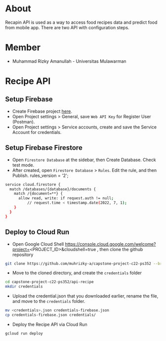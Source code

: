 # About
Recapin API is used as a way to access food recipes data and predict food from mobile app. There are two API with configuration steps.

# Member
- Muhammad Rizky Amanullah	- Universitas Mulawarman

# Recipe API
## Setup Firebase
- Create Firebase project <a href="https://console.firebase.google.com/">here</a>.
- Open Project settings > General, save `Web API Key` for Register User (Postman).
- Open Project settings > Service accounts, create and save the Service Account for credentials.

## Setup Firebase Firestore
- Open `Firestore Database` at the sidebar, then Create Database. Check test mode.
- After created, open `Firestore Database` > `Rules`. Edit the rule, and then Publish.
rules_version = '2';
```bash
service cloud.firestore {
  match /databases/{database}/documents {
    match /{document=**} {
      allow read, write: if request.auth != null;
          // request.time < timestamp.date(2022, 7, 1);
    }
  }
}
```

## Deploy to Cloud Run
- Open Google Cloud Shell https://console.cloud.google.com/welcome?project=<PROJECT_ID>&cloudshell=true , then clone the github repository
```bash
git clone https://github.com/muhrizky-a/capstone-project-c22-ps352 --branch api
```
- Move to the cloned directory, and create the ```credentials``` folder
```bash
cd capstone-project-c22-ps352/api-recipe
mkdir credentials
```
- Upload the credential.json that you downloaded earlier, rename the file, and move to the ```credentials``` folder.
```bash
mv <credentials>.json credentials-firebase.json
cp credentials-firebase.json credentials/
```
- Deploy the Recipe API via Cloud Run
```bash
gcloud run deploy
```

